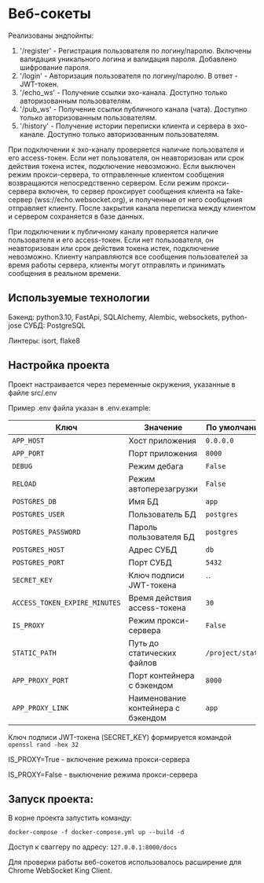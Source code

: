 # Веб-сокеты

Реализованы эндпойнты:
1) '/register' - Регистрация пользователя по логину/паролю. Включены валидация уникального логина и валидация пароля. Добавлено шифрование пароля.
2) '/login' - Авторизация пользователя по логину/паролю. В ответ - JWT-токен.
3) '/echo_ws' - Получение ссылки эхо-канала. Доступно только авторизованным пользователям.
4) '/pub_ws' - Получение ссылки публичного канала (чата). Доступно только авторизованным пользователям.
5) '/history' - Получение истории переписки клиента и сервера в эхо-канале. Доступно только авторизованным пользователям.

При подключении к эхо-каналу проверяется наличие пользователя и его access-токен. Если нет пользователя, он неавторизован или срок действия токена истек, подключение невозможно.
Если выключен режим прокси-сервера, то отправленные клиентом сообщения возвращаются непосредственно сервером. Если режим прокси-сервера включен, то сервер проксирует сообщения клиента на fake-сервер (wss://echo.websocket.org), и полученные от него сообщения отправляет клиенту.
После закрытия канала переписка между клиентом и сервером сохраняется в базе данных.


При подключении к публичному каналу проверяется наличие пользователя и его access-токен. Если нет пользователя, он неавторизован или срок действия токена истек, подключение невозможно.
Клиенту направляются все сообщения пользователей за время работы сервера, клиенты могут отправлять и принимать сообщения в реальном времени.

## Используемые технологии

Бэкенд: python3.10, FastApi, SQLAlchemy, Alembic, websockets, python-jose
СУБД: PostgreSQL

Линтеры: isort, flake8

## Настройка проекта

Проект настраивается через переменные окружения, указанные в файле src/.env

Пример .env файла указан в .env.example:

| Ключ                          | Значение                           | По умолчанию      |
|-------------------------------|------------------------------------|-------------------|
| `APP_HOST`                    | Хост приложения                    | `0.0.0.0`         |
| `APP_PORT`                    | Порт приложения                    | `8000`            |
| `DEBUG`                       | Режим дебага                       | `False`           |
| `RELOAD`                      | Режим автоперезагрузки             | `False`           |
| `POSTGRES_DB`                 | Имя БД                             | `app`             |
| `POSTGRES_USER`               | Пользователь БД                    | `postgres`        |
| `POSTGRES_PASSWORD`           | Пароль пользователя БД             | `postgres`        |
| `POSTGRES_HOST`               | Адрес СУБД                         | `db`              |
| `POSTGRES_PORT`               | Порт СУБД                          | `5432`            |
| `SECRET_KEY`                  | Ключ подписи JWT-токена            | ``                |
| `ACCESS_TOKEN_EXPIRE_MINUTES` | Время действия access-токена       | `30`              |
| `IS_PROXY`                    | Режим прокси-сервера               | `False`           |
| `STATIC_PATH`                 | Путь до статических файлов         | `/project/static` |
| `APP_PROXY_PORT`              | Порт контейнера с бэкендом         | `8000`            |
| `APP_PROXY_LINK`              | Наименование контейнера с бэкендом | `app`             |

Ключ подписи JWT-токена (SECRET_KEY) формируется командой `openssl rand -hex 32`


IS_PROXY=True - включение режима прокси-сервера


IS_PROXY=False - выключение режима прокси-сервера

## Запуск проекта:

В корне проекта запустить команду:

`docker-compose -f docker-compose.yml up --build -d`

Доступ к сваггеру по адресу: `127.0.0.1:8000/docs`

Для проверки работы веб-сокетов использовалось расширение для Chrome WebSocket King Client.